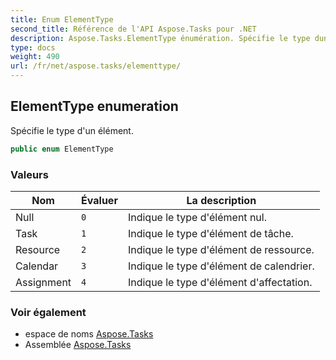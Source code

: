 ```yaml
---
title: Enum ElementType
second_title: Référence de l'API Aspose.Tasks pour .NET
description: Aspose.Tasks.ElementType énumération. Spécifie le type dun élément.
type: docs
weight: 490
url: /fr/net/aspose.tasks/elementtype/
---
```

## ElementType enumeration

Spécifie le type d'un élément.

```csharp
public enum ElementType
```

### Valeurs

| Nom | Évaluer | La description |
| --- | --- | --- |
| Null | `0` | Indique le type d'élément nul. |
| Task | `1` | Indique le type d'élément de tâche. |
| Resource | `2` | Indique le type d'élément de ressource. |
| Calendar | `3` | Indique le type d'élément de calendrier. |
| Assignment | `4` | Indique le type d'élément d'affectation. |

### Voir également

* espace de noms [Aspose.Tasks](../../aspose.tasks/)
* Assemblée [Aspose.Tasks](../../)



